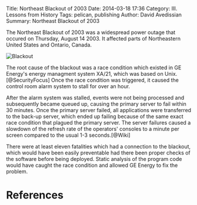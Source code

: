 Title: Northeast Blackout of 2003
Date: 2014-03-18 17:36
Category: III. Lessons from History
Tags: pelican, publishing
Author: David Avedissian
Summary: Northeast Blackout of 2003

The Northeast Blackout of 2003 was a widespread power outage that occured on
Thursday, August 14 2003. It affected parts of Northeastern United States and
Ontario, Canada.

![Blackout](images/northeast-blackout.jpg)

The root cause of the blackout was a race condition which existed in GE Energy's
energy managment system XA/21, which was based on Unix.[@SecurityFocus] Once the
race condition was triggered, it caused the control room alarm system to stall
for over an hour.

After the alarm system was stalled, events were not being processed and subsequently
became queued up, causing the primary server to fail within 30 minutes. Once the
primary server failed, all applications were transferred to the back-up server,
which ended up failing because of the same exact race condition that plagued the
primary server. The server failures caused a slowdown of the refresh rate of the
operators' consoles to a minute per screen compared to the usual 1-3 seconds.[@Wiki]

There were at least eleven fatalities which had a connection to the blackout, which
would have been easily preventable had there been proper checks of the software before
being deployed. Static analysis of the program code would have caught the race
condition and allowed GE Energy to fix the problem.

References
==========
[@SecurityFocus "Software Bug Contributed to Blackout"]: http://www.securityfocus.com/news/8016
[@Wiki "Northeast blackout of 2003"]: http://en.wikipedia.org/wiki/Northeast_blackout_of_2003